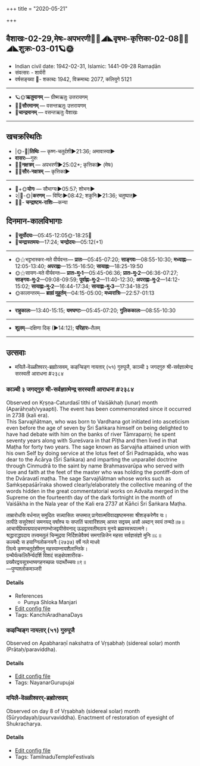 +++
title = "2020-05-21"

+++
## वैशाखः-02-29,मेषः-अपभरणी🌛🌌◢◣वृषभः-कृत्तिका-02-08🌌🌞◢◣शुक्रः-03-01🪐🌞
- Indian civil date: 1942-02-31, Islamic: 1441-09-28 Ramaḍān
- संवत्सरः - शार्वरी
- वर्षसङ्ख्या 🌛- शकाब्दः 1942, विक्रमाब्दः 2077, कलियुगे 5121
___________________
- 🪐🌞**ऋतुमानम्** — ग्रीष्मऋतुः उत्तरायणम्
- 🌌🌞**सौरमानम्** — वसन्तऋतुः उत्तरायणम्
- 🌛**चान्द्रमानम्** — वसन्तऋतुः वैशाखः
___________________


## खचक्रस्थितिः
- |🌞-🌛|**तिथिः** — कृष्ण-चतुर्दशी►21:36; अमावास्या►  
- **वासरः**—गुरुः  
- 🌌🌛**नक्षत्रम्** — अपभरणी►25:02*; कृत्तिका► (मेषः)  
- 🌌🌞**सौर-नक्षत्रम्** — कृत्तिका►  
___________________
- 🌛+🌞**योगः** — सौभाग्यः►05:57; शोभनः►  
- २|🌛-🌞|**करणम्** — विष्टिः►08:42; शकुनिः►21:36; चतुष्पात्►  
- 🌌🌛- **चन्द्राष्टम-राशिः**—कन्या  


## दिनमान-कालविभागाः
- 🌅**सूर्योदयः**—05:45-12:05🌞️-18:25🌇  
- 🌛**चन्द्रास्तमयः**—17:24; **चन्द्रोदयः**—05:12(+1)  
___________________
- 🌞⚝भट्टभास्कर-मते वीर्यवन्तः— **प्रातः**—05:45-07:20; **साङ्गवः**—08:55-10:30; **मध्याह्नः**—12:05-13:40; **अपराह्णः**—15:15-16:50; **सायाह्नः**—18:25-19:50  
- 🌞⚝सायण-मते वीर्यवन्तः— **प्रातः-मु॰1**—05:45-06:36; **प्रातः-मु॰2**—06:36-07:27; **साङ्गवः-मु॰2**—09:08-09:59; **पूर्वाह्णः-मु॰2**—11:40-12:30; **अपराह्णः-मु॰2**—14:12-15:02; **सायाह्णः-मु॰2**—16:44-17:34; **सायाह्णः-मु॰3**—17:34-18:25  
- 🌞कालान्तरम्— **ब्राह्मं मुहूर्तम्**—04:15-05:00; **मध्यरात्रिः**—22:57-01:13  
___________________
- **राहुकालः**—13:40-15:15; **यमघण्टः**—05:45-07:20; **गुलिककालः**—08:55-10:30  
___________________
- **शूलम्**—दक्षिणा दिक् (►14:12); **परिहारः**–तैलम्  
___________________

## उत्सवाः
- मयिलै-वॆळ्ळीश्वरर्-ब्रह्मोत्सवम्, कऴऱ्चिङ्ग नायऩार् (५१) गुरुपूजै, काञ्ची ३ जगद्गुरु श्री-सर्वज्ञात्मेन्द्र सरस्वती आराधना #२३८४
### काञ्ची ३ जगद्गुरु श्री-सर्वज्ञात्मेन्द्र सरस्वती आराधना #२३८४

Observed on Kṛṣṇa-Caturdaśī tithi of Vaiśākhaḥ (lunar) month (Aparāhṇaḥ/vyaapti). The event has been commemorated since it occurred in 2738 (kali era).  
This Sarvajñātman, who was born to Vardhana got initiated into asceticism even before the age of seven by Śri Śaṅkara himself on being delighted to have had debate with him on the banks of river Tāmraparṇi; he spent seventy years along with Sureśvara in that Pīṭha and then lived in that Maṭha for forty two years. The sage known as Sarvajña attained union with his own Self by doing service at the lotus feet of Śri Padmapāda, who was dear to the Ācārya (Śri Śaṅkara) and imparting the unparallel doctrine through Cinmudrā to the saint by name Brahmasvarūpa who served with love and faith at the feet of the master who was holding the pontiff-dom of the Dvāravatī maṭha. The sage Sarvajñātman whose works such as Saṁkṣepaśārīraka showed clearly/elaborately the collective meaning of the words hidden in the great commentatorial works on Advaita merged in the Supreme on the fourteenth day of the dark fortnight in the month of Vaiśākha in the Nala year of the Kali era 2737 at Kāñci Śri Śaṅkara Maṭha.

ताम्रारोधसि वर्धनात् समुदितः सन्न्यासितः सप्तमात् प्रागेवात्मविवादहृष्टमनसा श्रीशङ्करेणैव यः।  
तत्पीठे ससुरेश्वरं समनयद् वर्षांश्च यः सप्ततिं चत्वारिंशतम् आस्त सद्वयम् असौ अब्दान् स्वयं तन्मठे॥७॥  
आचार्यप्रियपद्मपादचरणाम्भोजद्वयीसेवनाद् ऊढद्वारवतीमठाय मुनये ब्रह्मस्वरूपात्मने।  
श्रद्धाराद्धपदाय तत्त्वमतुलं चिन्मुद्रया निर्दिशन्नेवैक्यं समगान्निजेन महसा सर्वज्ञसंज्ञो मुनिः॥८॥  
कल्यब्दैः स हयाग्निलोकनयनैः (२७३७) वर्षे नले माधवे  
लिल्ये कृष्णचतुर्दशीमनु महस्याम्नायशैलान्तिके।  
ग्रन्थैर्यत्कलितैर्न्यदर्शि विशदं सङ्क्षेपशारीरक-  
प्रख्यैरद्वयसूत्रभाष्यगहनच्छन्नः पदार्थोच्चयः॥९॥  
—पुण्यश्लोकमञ्जरी



#### Details
- References
  - Punya Shloka Manjari
- [Edit config file](https://github.com/jyotisham/adyatithi/tree/master/mahApuruSha/kAnchI-maTha/lunar_month/tithi/02/29/kAJcI%203%20jagadguru%20zrI~sarvajJAtmEndra%20sarasvatI%20ArAdhanA.toml)
- Tags: KanchiAradhanaDays


### कऴऱ्चिङ्ग नायऩार् (५१) गुरुपूजै

Observed on Apabharaṇī nakshatra of Vṛṣabhaḥ (sidereal solar) month (Prātaḥ/paraviddha). 

#### Details
- [Edit config file](https://github.com/jyotisham/adyatithi/tree/master/mahApuruSha/nAyanAr/sidereal_solar_month/nakshatra/02/02/kazhar2ciGga%20nAyan2Ar%20%2851%29%20gurupUjai.toml)
- Tags: NayanarGurupujai


### मयिलै-वॆळ्ळीश्वरर्-ब्रह्मोत्सवम्

Observed on day 8 of Vṛṣabhaḥ (sidereal solar) month (Sūryodayaḥ/puurvaviddha). Enactment of restoration of eyesight of Shukracharya.

#### Details
- [Edit config file](https://github.com/jyotisham/adyatithi/tree/master/temples/Tamil/sidereal_solar_month/day/02/08/mayilai~veLLIzvarar~brahmOtsavam.toml)
- Tags: TamilnaduTempleFestivals


